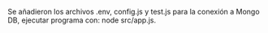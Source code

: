 Se añadieron los archivos .env, config.js y test.js para la conexión a Mongo DB, ejecutar programa con: node src/app.js.
